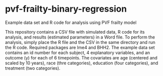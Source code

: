 # pvf-frailty-binary-regression
Example data set and R code for analysis using PVF frailty model

This repository contains a CSV file with simulated data, R code for its analysis, and results (estimated parameters) in a Word file. To perform the analysis, simply place the R file and the CSV in the same directory and run the R code. Required packages are lme4 and BHH2. 
The example data set contains an id number for each subject, 4 explanatory variables, and an outcome (y) for each of 6 timepoints. 
The covariates are age (centered and scaled by 10 years), race (thre categories), education (four categories), and treatment (two categories).
